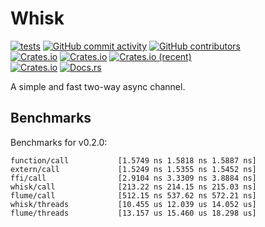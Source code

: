 # Whisk
[![tests](https://github.com/AldaronLau/whisk/actions/workflows/ci.yml/badge.svg)](https://github.com/AldaronLau/whisk/actions/workflows/ci.yml)
[![GitHub commit activity](https://img.shields.io/github/commit-activity/y/AldaronLau/whisk)](https://github.com/AldaronLau/whisk/)
[![GitHub contributors](https://img.shields.io/github/contributors/AldaronLau/whisk)](https://github.com/AldaronLau/whisk/graphs/contributors)  
[![Crates.io](https://img.shields.io/crates/v/whisk)](https://crates.io/crates/whisk)
[![Crates.io](https://img.shields.io/crates/d/whisk)](https://crates.io/crates/whisk)
[![Crates.io (recent)](https://img.shields.io/crates/dr/whisk)](https://crates.io/crates/whisk)  
[![Crates.io](https://img.shields.io/crates/l/whisk)](https://github.com/AldaronLau/whisk/search?l=Text&q=license)
[![Docs.rs](https://docs.rs/whisk/badge.svg)](https://docs.rs/whisk/)

A simple and fast two-way async channel.

## Benchmarks
Benchmarks for v0.2.0:

```
function/call           [1.5749 ns 1.5818 ns 1.5887 ns]
extern/call             [1.5249 ns 1.5355 ns 1.5452 ns]
ffi/call                [2.9104 ns 3.3309 ns 3.8884 ns]
whisk/call              [213.22 ns 214.15 ns 215.03 ns]
flume/call              [512.15 ns 537.62 ns 572.21 ns]
whisk/threads           [10.455 us 12.039 us 14.052 us]
flume/threads           [13.157 us 15.460 us 18.298 us]
```
